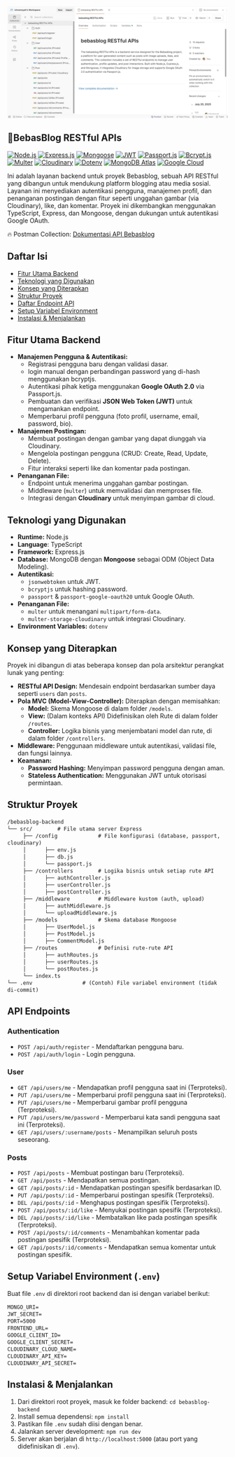 ![image](/src/public/postman-bebasblog.JPG)

## 🚀BebasBlog RESTful APIs

[![Node.js](https://img.shields.io/badge/Node.js-339933?style=for-the-badge&logo=node.js&logoColor=white)](https://nodejs.org/)
[![Express.js](https://img.shields.io/badge/Express.js-000000?style=for-the-badge&logo=express&logoColor=white)](https://expressjs.com/)
[![Mongoose](https://img.shields.io/badge/Mongoose-800000?style=for-the-badge&logo=mongodb&logoColor=white)](https://mongoosejs.com/)
[![JWT](https://img.shields.io/badge/JWT-000000?style=for-the-badge&logo=json-web-tokens&logoColor=white)](https://jwt.io/)
[![Passport.js](https://img.shields.io/badge/Passport.js-336699?style=for-the-badge&logo=passport&logoColor=white)](http://www.passportjs.org/)
[![Bcrypt.js](https://img.shields.io/badge/Bcrypt.js-000000?style=for-the-badge&logo=npm&logoColor=white)](https://www.npmjs.com/package/bcryptjs)
[![Multer](https://img.shields.io/badge/Multer-000000?style=for-the-badge&logo=nodedotjs&logoColor=white)](https://www.npmjs.com/package/multer)
[![Cloudinary](https://img.shields.io/badge/Cloudinary-3448C5?style=for-the-badge&logo=cloudinary&logoColor=white)](https://cloudinary.com/)
[![Dotenv](https://img.shields.io/badge/Dotenv-000000?style=for-the-badge&logo=npm&logoColor=white)](https://www.npmjs.com/package/dotenv)
[![MongoDB Atlas](https://img.shields.io/badge/MongoDB_Atlas-47A248?style=for-the-badge&logo=mongodb&logoColor=white)](https://www.mongodb.com/cloud/atlas)
[![Google Cloud](https://img.shields.io/badge/Google_Cloud-4285F4?style=for-the-badge&logo=google-cloud&logoColor=white)](https://cloud.google.com/)

Ini adalah layanan backend untuk proyek Bebasblog, sebuah API RESTful yang dibangun untuk mendukung platform blogging atau media sosial. Layanan ini menyediakan autentikasi pengguna, manajemen profil, dan penanganan postingan dengan fitur seperti unggahan gambar (via Cloudinary), like, dan komentar. Proyek ini dikembangkan menggunakan TypeScript, Express, dan Mongoose, dengan dukungan untuk autentikasi Google OAuth.

🔥 Postman Collection: [Dokumentasi API Bebasblog](https://ichramsyah.postman.co/workspace/ichramsyah's-Workspace~79410002-fbc3-42b3-8244-d6e51e95ade6/collection/44849239-3e527de1-9579-47d2-9ef5-c0fde29019ce?action=share&creator=44849239)

## Daftar Isi

- [Fitur Utama Backend](#fitur-utama-backend)
- [Teknologi yang Digunakan](#teknologi-yang-digunakan)
- [Konsep yang Diterapkan](#konsep-yang-diterapkan)
- [Struktur Proyek](#struktur-proyek)
- [Daftar Endpoint API](#daftar-endpoint-api)
- [Setup Variabel Environment](#setup-variabel-environment-env)
- [Instalasi & Menjalankan](#instalasi--menjalankan)

## Fitur Utama Backend

- **Manajemen Pengguna & Autentikasi:**
  - Registrasi pengguna baru dengan validasi dasar.
  - login manual dengan perbandingan password yang di-hash menggunakan bcryptjs.
  - Autentikasi pihak ketiga menggunakan **Google OAuth 2.0** via Passport.js.
  - Pembuatan dan verifikasi **JSON Web Token (JWT)** untuk mengamankan endpoint.
  - Memperbarui profil pengguna (foto profil, username, email, password, bio).
- **Manajemen Postingan:**
  - Membuat postingan dengan gambar yang dapat diunggah via Cloudinary.
  - Mengelola postingan pengguna (CRUD: Create, Read, Update, Delete).
  - Fitur interaksi seperti like dan komentar pada postingan.
- **Penanganan File:**
  - Endpoint untuk menerima unggahan gambar postingan.
  - Middleware (`multer`) untuk memvalidasi dan memproses file.
  - Integrasi dengan **Cloudinary** untuk menyimpan gambar di cloud.

## Teknologi yang Digunakan

- **Runtime:** Node.js
- **Language**: TypeScript
- **Framework:** Express.js
- **Database:** MongoDB dengan **Mongoose** sebagai ODM (Object Data Modeling).
- **Autentikasi:**
  - `jsonwebtoken` untuk JWT.
  - `bcryptjs` untuk hashing password.
  - `passport` & `passport-google-oauth20` untuk Google OAuth.
- **Penanganan File:**
  - `multer` untuk menangani `multipart/form-data`.
  - `multer-storage-cloudinary` untuk integrasi Cloudinary.
- **Environment Variables:** `dotenv`

## Konsep yang Diterapkan

Proyek ini dibangun di atas beberapa konsep dan pola arsitektur perangkat lunak yang penting:

- **RESTful API Design:** Mendesain endpoint berdasarkan sumber daya seperti `users` dan `posts`.
- **Pola MVC (Model-View-Controller):** Diterapkan dengan memisahkan:
  - **Model:** Skema Mongoose di dalam folder `/models`.
  - **View:** (Dalam konteks API) Didefinisikan oleh Rute di dalam folder `/routes`.
  - **Controller:** Logika bisnis yang menjembatani model dan rute, di dalam folder `/controllers`.
- **Middleware:** Penggunaan middleware untuk autentikasi, validasi file, dan fungsi lainnya.
- **Keamanan:**
  - **Password Hashing:** Menyimpan password pengguna dengan aman.
  - **Stateless Authentication:** Menggunakan JWT untuk otorisasi permintaan.

## Struktur Proyek

```
/bebasblog-backend
└── src/        # File utama server Express
     ├── /config             # File konfigurasi (database, passport, cloudinary)
     │      ├── env.js
     │      ├── db.js
     │      └── passport.js
     ├── /controllers        # Logika bisnis untuk setiap rute API
     │      ├── authController.js
     │      ├── userController.js
     │      ├── postController.js
     ├── /middleware         # Middleware kustom (auth, upload)
     │      ├── authMiddleware.js
     │      └── uploadMiddleware.js
     ├── /models             # Skema database Mongoose
     │      ├── UserModel.js
     │      ├── PostModel.js
     │      ├── CommentModel.js
     ├── /routes             # Definisi rute-rute API
     │      ├── authRoutes.js
     │      ├── userRoutes.js
     │      └── postRoutes.js
     └── index.ts
└── .env                # (Contoh) File variabel environment (tidak di-commit)

```

## API Endpoints

### Authentication

- `POST /api/auth/register` - Mendaftarkan pengguna baru.
- `POST /api/auth/login` - Login pengguna.

### User

- `GET /api/users/me` - Mendapatkan profil pengguna saat ini (Terproteksi).
- `PUT /api/users/me` - Memperbarui profil pengguna saat ini (Terproteksi).
- `PUT /api/users/me` - Memperbarui gambar profil pengguna (Terproteksi).
- `PUT /api/users/me/password` - Memperbarui kata sandi pengguna saat ini (Terproteksi).
- `GET /api/users/:username/posts` - Menampilkan seluruh posts seseorang.

### Posts

- `POST /api/posts` - Membuat postingan baru (Terproteksi).
- `GET /api/posts` - Mendapatkan semua postingan.
- `GET /api/posts/:id` - Mendapatkan postingan spesifik berdasarkan ID.
- `PUT /api/posts/:id` - Memperbarui postingan spesifik (Terproteksi).
- `DEL /api/posts/:id` - Menghapus postingan spesifik (Terproteksi).
- `POST /api/posts/:id/like` - Menyukai postingan spesifik (Terproteksi).
- `DEL /api/posts/:id/like` - Membatalkan like pada postingan spesifik (Terproteksi).
- `POST /api/posts/:id/comments` - Menambahkan komentar pada postingan spesifik (Terproteksi).
- `GET /api/posts/:id/comments` - Mendapatkan semua komentar untuk postingan spesifik.

## Setup Variabel Environment (`.env`)

Buat file `.env` di direktori root backend dan isi dengan variabel berikut:

```
MONGO_URI=
JWT_SECRET=
PORT=5000
FRONTEND_URL=
GOOGLE_CLIENT_ID=
GOOGLE_CLIENT_SECRET=
CLOUDINARY_CLOUD_NAME=
CLOUDINARY_API_KEY=
CLOUDINARY_API_SECRET=
```

## Instalasi & Menjalankan

1. Dari direktori root proyek, masuk ke folder backend: `cd bebasblog-backend`
2. Install semua dependensi: `npm install`
3. Pastikan file `.env` sudah diisi dengan benar.
4. Jalankan server development: `npm run dev`
5. Server akan berjalan di `http://localhost:5000` (atau port yang didefinisikan di `.env`).
